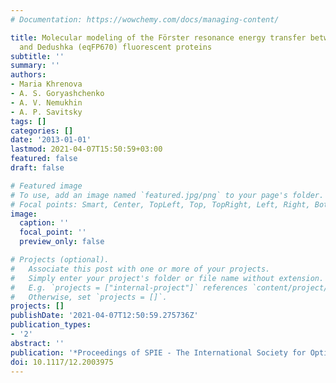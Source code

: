 ```yaml
---
# Documentation: https://wowchemy.com/docs/managing-content/

title: Molecular modeling of the Förster resonance energy transfer between FusionRed
  and Dedushka (eqFP670) fluorescent proteins
subtitle: ''
summary: ''
authors:
- Maria Khrenova
- A. S. Goryashchenko
- A. V. Nemukhin
- A. P. Savitsky
tags: []
categories: []
date: '2013-01-01'
lastmod: 2021-04-07T15:50:59+03:00
featured: false
draft: false

# Featured image
# To use, add an image named `featured.jpg/png` to your page's folder.
# Focal points: Smart, Center, TopLeft, Top, TopRight, Left, Right, BottomLeft, Bottom, BottomRight.
image:
  caption: ''
  focal_point: ''
  preview_only: false

# Projects (optional).
#   Associate this post with one or more of your projects.
#   Simply enter your project's folder or file name without extension.
#   E.g. `projects = ["internal-project"]` references `content/project/deep-learning/index.md`.
#   Otherwise, set `projects = []`.
projects: []
publishDate: '2021-04-07T12:50:59.275736Z'
publication_types:
- '2'
abstract: ''
publication: '*Proceedings of SPIE - The International Society for Optical Engineering*'
doi: 10.1117/12.2003975
---
```

